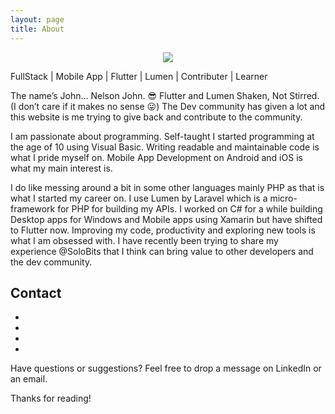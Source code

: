 ```yaml
---
layout: page
title: About
---
```


<div class="cover-author-image" style="text-align: center">
<img src="{{site.baseurl}}/public/me.png">
</div>

<p class="message">
  FullStack | Mobile App | Flutter | Lumen | Contributer | Learner 
</p>

The name’s John… Nelson John. 😎 Flutter and Lumen Shaken, Not Stirred. (I don’t care if it makes no sense 😛)
The Dev community has given a lot and this website is me trying to give back and contribute to the community.

I am passionate about programming. Self-taught I started programming at the age of 10 using Visual Basic. Writing readable and maintainable code is what I pride myself on. Mobile App Development on Android and iOS is what my main interest is.

I do like messing around a bit in some other languages mainly PHP as that is what I started my career on. I use Lumen by Laravel which is a micro-framework for PHP for building my APIs. I worked on C# for a while building Desktop apps for Windows and Mobile apps using Xamarin but have shifted to Flutter now. Improving my code, productivity and exploring new tools is what I am obsessed with. I have recently been trying to share my experience @SoloBits that I think can bring value to other developers and the dev community.


## Contact

<section class="contact">
      <ul>
          <li class="github"><a href="https://github.com/solobits/" target="_blank"><i class="fa fa-github"></i></a></li>       
          <li class="linkedin"><a href="https://www.linkedin.com/in/solobits/" target="_blank"><i class="fa fa-linkedin" aria-hidden="true"></i></a></li>
          <li class="twitter"><a href="https://twitter.com/solobits_nelson" target="_blank"><i class="fa fa-twitter" aria-hidden="true"></i></a></li>
          <li class="medium_platform"><a href="https://medium.com/@solobits_nelson" target="_blank"><i class="fa fa-medium" aria-hidden="true"></i></a></li>
      </ul>
</section>

Have questions or suggestions? Feel free to drop a message on LinkedIn or an email. 

Thanks for reading!
